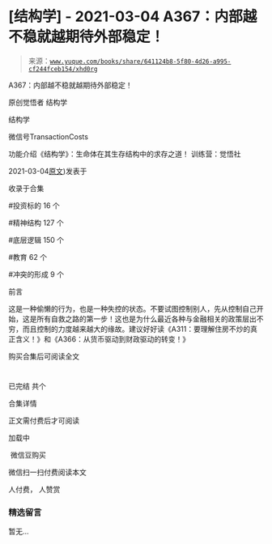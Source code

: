 # [结构学] - 2021-03-04 A367：内部越不稳就越期待外部稳定！

> 来源：[`www.yuque.com/books/share/641124b8-5f80-4d26-a995-cf244fceb154/xhd0rg`](https://www.yuque.com/books/share/641124b8-5f80-4d26-a995-cf244fceb154/xhd0rg)



A367：内部越不稳就越期待外部稳定！ 

原创觉悟者 结构学 

结构学 

微信号TransactionCosts 

功能介绍《结构学》：生命体在其生存结构中的求存之道！ 训练营：觉悟社 

2021-03-04[原文](https://mp.weixin.qq.com/s?__biz=MzIzMDYwOTM0Mg==&mid=2247485357&idx=1&sn=8defe53f9944202f9dd4504eb4b58400&chksm=e8b19f7cdfc6166a35ae3b9e710959c0bbbd9cd381fe3ce105489b542c9c695e3778bae7a2c5#rd))发表于 

收录于合集 

#投资标的 16 个 

#精神结构 127 个 

#底层逻辑 150 个 

#教育 62 个 

#冲突的形成 9 个 

前言 

这是一种偷懒的行为，也是一种失控的状态。不要试图控制别人，先从控制自己开始，这是所有自救之路的第一步！这也是为什么最近各种与金融相关的政策层出不穷，而且控制的力度越来越大的缘故。建议好好读《A311：要理解住房不炒的真正含义！》和《A366：从货币驱动到财政驱动的转变！》 

购买合集后可阅读全文 

# 

已完结 共个 

合集详情 

正文需付费后才可阅读 

加载中 

 微信豆购买 

微信扫一扫付费阅读本文 

人付费， 人赞赏 

### 精选留言 

暂无...